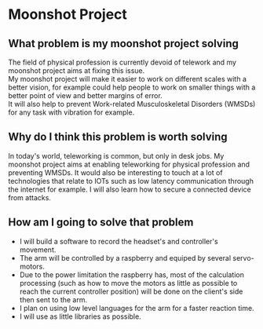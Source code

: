 # Moonshot Project

## What problem is my moonshot project solving
The field of physical profession is currently devoid of telework and my moonshot project aims at fixing this issue.  
My moonshot project will make it easier to work on different scales with a better vision, for example could help people to work on smaller things with a better point of view and better margins of error.  
It will also help to prevent Work-related Musculoskeletal Disorders (WMSDs) for any task with vibration for example.  


## Why do I think this problem is worth solving
In today's world, teleworking is common, but only in desk jobs. My moonshot project aims at enabling teleworking for physical profession and preventing WMSDs. It would also be interesting to touch at a lot of technologies that relate to IOTs such as low latency communication through the internet for example. I will also learn how to secure a connected device from attacks.

## How am I going to solve that problem
- I will build a software to record the headset's and controller's movement.
- The arm will be controlled by a raspberry and equiped by several servo-motors.
- Due to the power limitation the raspberry has, most of the calculation processing (such as how to move the motors as little as possible to reach the current controller position) will be done on the client's side then sent to the arm.
- I plan on using low level languages for the arm for a faster reaction time.
- I will use as little libraries as possible.